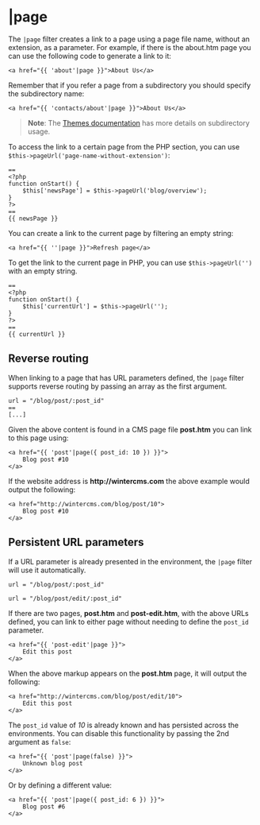 # |page

The `|page` filter creates a link to a page using a page file name, without an extension, as a parameter. For example, if there is the about.htm page you can use the following code to generate a link to it:

    <a href="{{ 'about'|page }}">About Us</a>

Remember that if you refer a page from a subdirectory you should specify the subdirectory name:

    <a href="{{ 'contacts/about'|page }}">About Us</a>

> **Note**: The [Themes documentation](../cms/themes#subdirectories) has more details on subdirectory usage.

To access the link to a certain page from the PHP section, you can use `$this->pageUrl('page-name-without-extension')`:
    
    ==
    <?php
    function onStart() {
        $this['newsPage'] = $this->pageUrl('blog/overview');
    }
    ?>
    ==
    {{ newsPage }}

You can create a link to the current page by filtering an empty string:

    <a href="{{ ''|page }}">Refresh page</a>
    
To get the link to the current page in PHP, you can use `$this->pageUrl('')` with an empty string.

    ==
    <?php
    function onStart() {
        $this['currentUrl'] = $this->pageUrl('');
    }
    ?>
    ==
    {{ currentUrl }}

<a name="reverse-routing"></a>
## Reverse routing

When linking to a page that has URL parameters defined, the `|page` filter supports reverse routing by passing an array as the first argument.

    url = "/blog/post/:post_id"
    ==
    [...]

Given the above content is found in a CMS page file **post.htm** you can link to this page using:

    <a href="{{ 'post'|page({ post_id: 10 }) }}">
        Blog post #10
    </a>

If the website address is __http://wintercms.com__ the above example would output the following:

    <a href="http://wintercms.com/blog/post/10">
        Blog post #10
    </a>

<a name="persistent-parameters"></a>
## Persistent URL parameters

If a URL parameter is already presented in the environment, the `|page` filter will use it automatically.

    url = "/blog/post/:post_id"

    url = "/blog/post/edit/:post_id"

If there are two pages, **post.htm** and **post-edit.htm**, with the above URLs defined, you can link to either page without needing to define the `post_id` parameter.

    <a href="{{ 'post-edit'|page }}">
        Edit this post
    </a>

When the above markup appears on the **post.htm** page, it will output the following:

    <a href="http://wintercms.com/blog/post/edit/10">
        Edit this post
    </a>

The `post_id` value of *10* is already known and has persisted across the environments. You can disable this functionality by passing the 2nd argument as `false`:

    <a href="{{ 'post'|page(false) }}">
        Unknown blog post
    </a>

Or by defining a different value:

    <a href="{{ 'post'|page({ post_id: 6 }) }}">
        Blog post #6
    </a>
